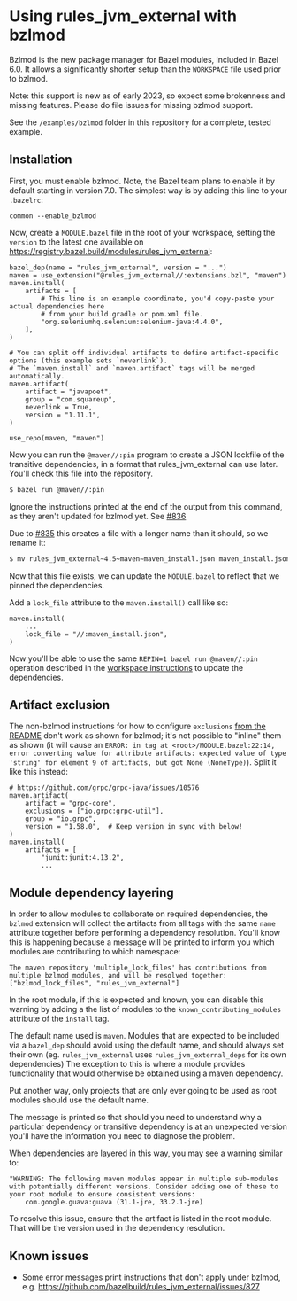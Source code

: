 # Using rules_jvm_external with bzlmod

Bzlmod is the new package manager for Bazel modules, included in Bazel 6.0.
It allows a significantly shorter setup than the `WORKSPACE` file used prior to bzlmod.

Note: this support is new as of early 2023, so expect some brokenness and missing features.
Please do file issues for missing bzlmod support.

See the `/examples/bzlmod` folder in this repository for a complete, tested example.

## Installation

First, you must enable bzlmod.
Note, the Bazel team plans to enable it by default starting in version 7.0.
The simplest way is by adding this line to your `.bazelrc`:

```
common --enable_bzlmod
```

Now, create a `MODULE.bazel` file in the root of your workspace,
setting the `version` to the latest one available
on https://registry.bazel.build/modules/rules_jvm_external:

```starlark
bazel_dep(name = "rules_jvm_external", version = "...")
maven = use_extension("@rules_jvm_external//:extensions.bzl", "maven")
maven.install(
    artifacts = [
        # This line is an example coordinate, you'd copy-paste your actual dependencies here
        # from your build.gradle or pom.xml file.
        "org.seleniumhq.selenium:selenium-java:4.4.0",
    ],
)

# You can split off individual artifacts to define artifact-specific options (this example sets `neverlink`).
# The `maven.install` and `maven.artifact` tags will be merged automatically.
maven.artifact(
    artifact = "javapoet",
    group = "com.squareup",
    neverlink = True,
    version = "1.11.1",
)

use_repo(maven, "maven")
```

Now you can run the `@maven//:pin` program to create a JSON lockfile of the transitive dependencies,
in a format that rules_jvm_external can use later. You'll check this file into the repository.

```sh
$ bazel run @maven//:pin
```

Ignore the instructions printed at the end of the output from this command, as they aren't updated
for bzlmod yet. See [#836](https://github.com/bazelbuild/rules_jvm_external/issues/836)

Due to [#835](https://github.com/bazelbuild/rules_jvm_external/issues/835) this creates a file with
a longer name than it should, so we rename it:

```sh
$ mv rules_jvm_external~4.5~maven~maven_install.json maven_install.json
```

Now that this file exists, we can update the `MODULE.bazel` to reflect that we pinned the
dependencies.

Add a `lock_file` attribute to the `maven.install()` call like so:

```starlark
maven.install(
    ...
    lock_file = "//:maven_install.json",
)
```

Now you'll be able to use the same `REPIN=1 bazel run @maven//:pin` operation described in the
[workspace instructions](/README.md#updating-maven_installjson) to update the dependencies.

## Artifact exclusion

The non-bzlmod instructions for how to configure
`exclusions` [from the README](../README.md#artifact-exclusion)
don't work as shown for bzlmod; it's not possible to "inline" them as shown (it will cause an `ERROR: in tag at
<root>/MODULE.bazel:22:14, error converting value for attribute artifacts: expected value of type 'string' for
element 9 of artifacts, but got None (NoneType)`). Split it like this instead:

```starlark
# https://github.com/grpc/grpc-java/issues/10576
maven.artifact(
    artifact = "grpc-core",
    exclusions = ["io.grpc:grpc-util"],
    group = "io.grpc",
    version = "1.58.0",  # Keep version in sync with below!
)
maven.install(
    artifacts = [
        "junit:junit:4.13.2",
        ...
```

## Module dependency layering

In order to allow modules to collaborate on required dependencies, the `bzlmod` extension will
collect the artifacts from all tags with the same `name` attribute together before performing a
dependency resolution. You'll know this is happening because a message will be printed to inform
you which modules are contributing to which namespace:

`The maven repository 'multiple_lock_files' has contributions from multiple bzlmod modules, and will be resolved together: ["bzlmod_lock_files", "rules_jvm_external"]`

In the root module, if this is expected and known, you can disable this warning by adding a
the list of modules to the `known_contributing_modules` attribute of the `install` tag.

The default name used is `maven`. Modules that are expected to be included via a `bazel_dep` should
avoid using the default name, and should always set their own (eg. `rules_jvm_external` uses
`rules_jvm_external_deps` for its own dependencies) The exception to this is where a module provides
functionality that would otherwise be obtained using a maven dependency.

Put another way, only projects that are only ever going to be used as root modules should use the
default name.

The message is printed so that should you need to understand why a particular dependency or
transitive dependency is at an unexpected version you'll have the information you need to diagnose
the problem.

When dependencies are layered in this way, you may see a warning similar to:

```
"WARNING: The following maven modules appear in multiple sub-modules with potentially different versions. Consider adding one of these to your root module to ensure consistent versions:
    com.google.guava:guava (31.1-jre, 33.2.1-jre)
```

To resolve this issue, ensure that the artifact is listed in the root module. That will be the
version used in the dependency resolution.

## Known issues

- Some error messages print instructions that don't apply under bzlmod,
  e.g. https://github.com/bazelbuild/rules_jvm_external/issues/827
